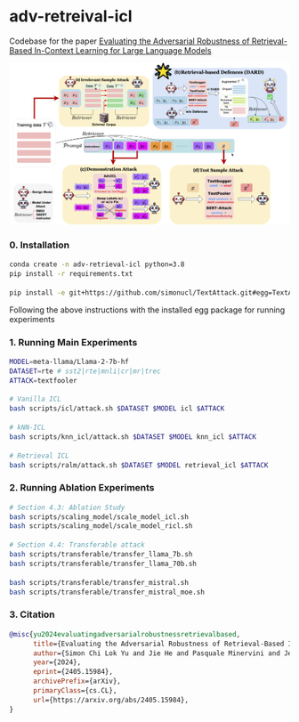 # adv-retreival-icl
Codebase for the paper [Evaluating the Adversarial Robustness of Retrieval-Based In-Context Learning for Large Language Models](https://arxiv.org/abs/2405.15984)

![Main Figure](./figure/model-arch-4.png)


### 0. Installation
```bash
conda create -n adv-retrieval-icl python=3.8
pip install -r requirements.txt

pip install -e git+https://github.com/simonucl/TextAttack.git#egg=TextAttack
```
Following the above instructions with the installed egg package for running experiments

### 1. Running Main Experiments
```bash
MODEL=meta-llama/Llama-2-7b-hf
DATASET=rte # sst2|rte|mnli|cr|mr|trec
ATTACK=textfooler

# Vanilla ICL
bash scripts/icl/attack.sh $DATASET $MODEL icl $ATTACK

# kNN-ICL
bash scripts/knn_icl/attack.sh $DATASET $MODEL knn_icl $ATTACK

# Retrieval ICL
bash scripts/ralm/attack.sh $DATASET $MODEL retrieval_icl $ATTACK
```

### 2. Running Ablation Experiments
```bash
# Section 4.3: Ablation Study
bash scripts/scaling_model/scale_model_icl.sh
bash scripts/scaling_model/scale_model_ricl.sh

# Section 4.4: Transferable attack
bash scripts/transferable/transfer_llama_7b.sh
bash scripts/transferable/transfer_llama_70b.sh

bash scripts/transferable/transfer_mistral.sh
bash scripts/transferable/transfer_mistral_moe.sh
```

### 3. Citation
```bib
@misc{yu2024evaluatingadversarialrobustnessretrievalbased,
      title={Evaluating the Adversarial Robustness of Retrieval-Based In-Context Learning for Large Language Models}, 
      author={Simon Chi Lok Yu and Jie He and Pasquale Minervini and Jeff Z. Pan},
      year={2024},
      eprint={2405.15984},
      archivePrefix={arXiv},
      primaryClass={cs.CL},
      url={https://arxiv.org/abs/2405.15984}, 
}
```